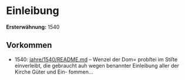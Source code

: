 # Einleibung

**Ersterwähnung:** 1540

## Vorkommen
- 1540: [jahre/1540/README.md](../jahre/1540/README.md) – Wenzel der Dom=
probſtei im Stiſte einverleibt, die gebraucht auh wegen
benannter Einleibung aller der Kirche Güter und Ein-
fommen...
